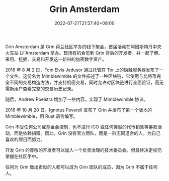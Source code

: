 ﻿---
weight: 
title: "Grin Amsterdam"
description: "Grin Amsterdam 是 Grin 荷兰社区举办的线下聚会，首届活动在阿姆斯特丹中央火车站 Lil'Amsterdam 举办"
date: 2022-07-21T21:57:40+08:00
lastmod: 2022-07-21T16:45:40+08:00
draft: false
authors: ["seven"]
featuredImage: "grin-amsterdam.jpg"
link: "https://www.grinamsterdam.com/"
tags: ["元宇宙社区","Grin Amsterdam"]
categories: ["navigation"]
navigation: ["元宇宙社区"]
lightgallery: true
toc: true
pinned: false
recommend: false
recommend1: false
---
Grin Amsterdam 是 Grin 荷兰社区举办的线下聚会，首届活动在阿姆斯特丹中央火车站 Lil'Amsterdam 举办。现场有机会见到 Grin 背后的开发者，并一起了解、采用、挖掘、交易和开发这一新兴的加密数字资产。

2016 年 8 月 2 日，Tom Elvis Jedusor 通过托管在 Tor 上的隐藏服务器发布了一个文件。这份名为 Mimblewimble 的文件描述了一种区块链，它使用与比特币完全不同的交易构造方法，并支持机密交易，同时允许对区块链进行全面验证，而无需新用户查看完整的交易历史记录。

 随后，Andrew Poelstra 增加了一些内容，实现了 Mimblewimble 协议。

 2016 年 10 月 20 日，Ignotus Peverell 宣布了 Grin 并发布了第一个版本的 Mimblewimble，用 Rust 语言编写。

 Grin 不受任何公司或基金会控制，也不进行 ICO 或任何类型的代币销售等筹款活动，而是依赖捐赠。因此，Grin 没有官方团队，而是一群志同道合的人，为自己喜欢的项目而努力。

 开发 Grin 的尊敬的开发者可以加入一个负责治理的技术委员会。但最终决定权仍掌握在社区手中。

 任何为 Grin 做出贡献的人都可以成为 Grin 团队的成员，因为 Grin 不属于任何人。
